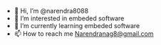 - 👋 Hi, I’m @narendra8088
- 👀 I’m interested in embeded software
- 🌱 I’m currently learning embeded software
- 📫 How to reach me Narendranag8@gmail.com

<!---
narendra8088/narendra8088 is a ✨ special ✨ repository because its `README.md` (this file) appears on your GitHub profile.
You can click the Preview link to take a look at your changes.
--->
